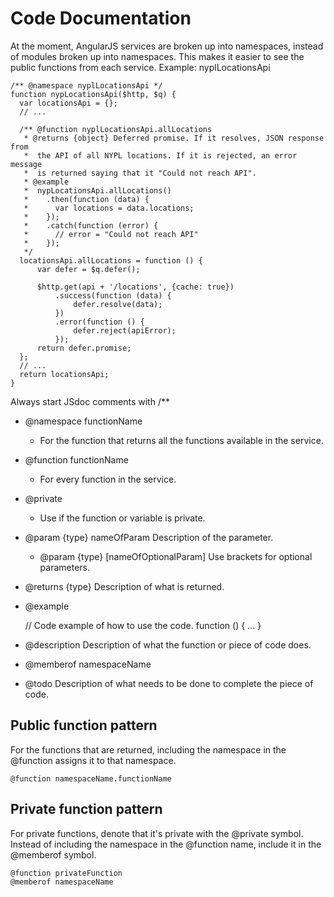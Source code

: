 # Code Documentation

At the moment, AngularJS services are broken up into namespaces, instead of modules broken up into namespaces. This makes it easier to see the public functions from each service.
Example: nyplLocationsApi

    /** @namespace nyplLocationsApi */
    function nypLocationsApi($http, $q) {
      var locationsApi = {};
      // ...

      /** @function nyplLocationsApi.allLocations 
       * @returns {object} Deferred promise. If it resolves, JSON response from
       *  the API of all NYPL locations. If it is rejected, an error message
       *  is returned saying that it "Could not reach API".
       * @example
       *  nypLocationsApi.allLocations()
       *    .then(function (data) {
       *      var locations = data.locations;
       *    });
       *    .catch(function (error) {
       *      // error = "Could not reach API"
       *    });
       */
      locationsApi.allLocations = function () {
          var defer = $q.defer();

          $http.get(api + '/locations', {cache: true})
              .success(function (data) {
                  defer.resolve(data);
              })
              .error(function () {
                  defer.reject(apiError);
              });
          return defer.promise;
      };
      // ...
      return locationsApi;
    }

Always start JSdoc comments with /**

* @namespace functionName
  * For the function that returns all the functions available in the service.
* @function functionName
  * For every function in the service.
* @private
  * Use if the function or variable is private.
* @param {type} nameOfParam Description of the parameter.
  * @param {type} [nameOfOptionalParam] Use brackets for optional parameters.
* @returns {type} Description of what is returned.
* @example

    // Code example of how to use the code.
    function () {
      ...
    }

* @description Description of what the function or piece of code does.
* @memberof namespaceName
* @todo Description of what needs to be done to complete the piece of code.

## Public function pattern
For the functions that are returned, including the namespace in the @function assigns it to that namespace.

    @function namespaceName.functionName

## Private function pattern
For private functions, denote that it's private with the @private symbol. Instead of including the namespace in the @function name, include it in the @memberof symbol.

    @function privateFunction
    @memberof namespaceName

